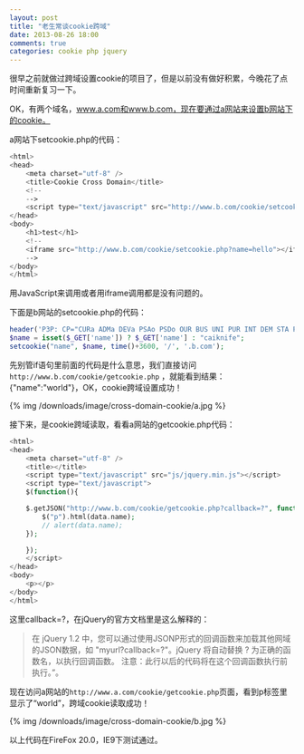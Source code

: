 ```yaml
---
layout: post
title: "老生常谈cookie跨域"
date: 2013-08-26 18:00
comments: true
categories: cookie php jquery
---
```

很早之前就做过跨域设置cookie的项目了，但是以前没有做好积累，今晚花了点时间重新复习一下。

OK，有两个域名，www.a.com和www.b.com，现在要通过a网站来设置b网站下的cookie。

a网站下setcookie.php的代码：

``` php
<html>
<head>
    <meta charset="utf-8" />
    <title>Cookie Cross Domain</title>
    <!--
    -->
    <script type="text/javascript" src="http://www.b.com/cookie/setcookie.php?name=world"></script>
</head>
<body>
    <h1>test</h1>
    <!--
    <iframe src="http://www.b.com/cookie/setcookie.php?name=hello"></iframe>
    -->
</body>
</html>
```

用JavaScript来调用或者用iframe调用都是没有问题的。

<!-- more -->

下面是b网站的setcookie.php的代码：

``` php
header('P3P: CP="CURa ADMa DEVa PSAo PSDo OUR BUS UNI PUR INT DEM STA PRE COM NAV OTC NOI DSP COR"');
$name = isset($_GET['name']) ? $_GET['name'] : "caiknife";
setcookie("name", $name, time()+3600, '/', '.b.com');
```

先别管if语句里前面的代码是什么意思，我们直接访问`http://www.b.com/cookie/getcookie.php` ，就能看到结果：{"name":"world"}，OK，cookie跨域设置成功！

{% img /downloads/image/cross-domain-cookie/a.jpg %}

接下来，是cookie跨域读取，看看a网站的getcookie.php代码：

``` php
<html>
<head>
    <meta charset="utf-8" />
    <title></title>
    <script type="text/javascript" src="js/jquery.min.js"></script>
    <script type="text/javascript">
    $(function(){

    $.getJSON("http://www.b.com/cookie/getcookie.php?callback=?", function(data){
        $("p").html(data.name);
        // alert(data.name);
    });

    });
    </script>
</head>
<body>
    <p></p>
</body>
</html>
```

这里callback=?，在jQuery的官方文档里是这么解释的： 
> 在 jQuery 1.2 中，您可以通过使用JSONP形式的回调函数来加载其他网域的JSON数据，如 "myurl?callback=?"。jQuery 将自动替换 ? 为正确的函数名，以执行回调函数。 注意：此行以后的代码将在这个回调函数执行前执行。”。

现在访问a网站的`http://www.a.com/cookie/getcookie.php`页面，看到p标签里显示了“world”，跨域cookie读取成功！

{% img /downloads/image/cross-domain-cookie/b.jpg %}

以上代码在FireFox 20.0，IE9下测试通过。